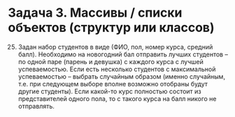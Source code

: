 # Задача 3. Массивы / списки объектов (структур или классов)
25. Задан набор студентов в виде (ФИО, пол, номер курса, средний балл). Необходимо на новогодний бал отправить лучших студентов – по одной паре (парень и девушка) с каждого курса с лучшей успеваемостью. Если есть несколько студентов с максимальной успеваемостью – выбрать случайным образом (именно случайным, т.е. при следующем выборе вполне возможно отобраны будут другие студенты). Если какой-то курс полностью состоит из представителей одного пола, то с такого курса на балл никого не отправлять.
